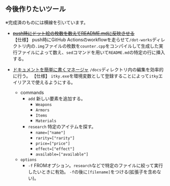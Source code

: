 ## 今後作りたいツール

※完成済のものには横線を引いています。

- [~~push時にドット絵の枚数を数えてREADME.mdに反映させる~~](../.github/workflows/.yml)<br />
【仕様】
push時にGitHub Actionsのworkflowを走らせて`/dot-works`ディレクトリ内の`.img`ファイルの枚数を`counter.cpp`をコンパイルして生成した実行ファイルによって数え、`sed`コマンドを用いて`README.md`の特定の行に挿入する。

- [ドキュメントを簡単に書くマネージャ](../itky/)
  `/docs`ディレクトリ内の編集を効率的に行う。
  【仕様】
  `itky.exe`を環境変数として登録することによって`itky`エイリアスで使えるようにする。
  - commands
    - `add`
      新しい要素を追加する。
      - `Weapons`
      - `Armors`
      - `Items`
      - `Materials`
    - `research`
      特定のアイテムを探す。
      - `name=["name"]`
      - `rarity=["rarity"]`
      - `price=["price"]`
      - `effect=["effect"]`
      - `available=["available"]`
  - `options`
    - `-f`
      FROMオプション。`research`などで特定のファイルに絞って実行したいときに有効。
      `-f`の後に`[filename]`をつける(拡張子を含めない)。
